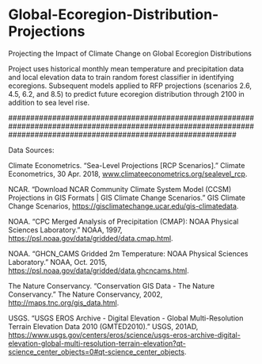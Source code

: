 # Global-Ecoregion-Distribution-Projections
Projecting the Impact of Climate Change on Global Ecoregion Distributions 

Project uses historical monthly mean temperature and precipitation data and local elevation data to train random forest classifier in identifying ecoregions. Subsequent models applied to RFP projections (scenarios 2.6, 4.5, 6.2, and 8.5) to predict future ecoregion distribution through 2100 in addition to sea level rise.


####################################################################################################################################################################

Data Sources:

Climate Econometrics. “Sea-Level Projections [RCP Scenarios].” Climate Econometrics, 30 Apr. 2018, www.climateeconometrics.org/sealevel_rcp.

NCAR. “Download NCAR Community Climate System Model (CCSM) Projections in GIS Formats | GIS Climate Change Scenarios.” GIS Climate Change Scenarios, https://gisclimatechange.ucar.edu/gis-climatedata.

NOAA. “CPC Merged Analysis of Precipitation (CMAP): NOAA Physical Sciences Laboratory.” NOAA, 1997, https://psl.noaa.gov/data/gridded/data.cmap.html.

NOAA. “GHCN_CAMS Gridded 2m Temperature: NOAA Physical Sciences Laboratory.” NOAA, Oct. 2015, https://psl.noaa.gov/data/gridded/data.ghcncams.html.

The Nature Conservancy. “Conservation GIS Data - The Nature Conservancy.” The Nature Conservancy, 2002, http://maps.tnc.org/gis_data.html.

USGS. “USGS EROS Archive - Digital Elevation - Global Multi-Resolution Terrain Elevation Data 2010 (GMTED2010).” USGS, 201AD, https://www.usgs.gov/centers/eros/science/usgs-eros-archive-digital-elevation-global-multi-resolution-terrain-elevation?qt-science_center_objects=0#qt-science_center_objects.
